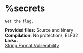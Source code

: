 # %secrets

    Get the flag. 

**Provided files:** Source and binary  
**Compilation:** No protections, ELF32  
**Links:**  
[String Format Vulnerability](http://crypto.stanford.edu/cs155/papers/formatstring-1.2.pdf)

